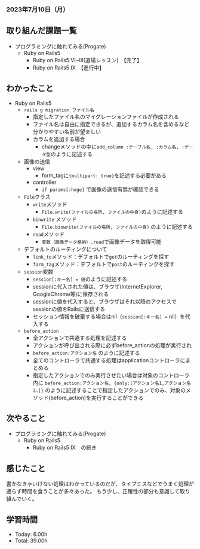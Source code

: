 ### 2023年7月10日（月）

## 取り組んだ課題一覧
- プログラミングに触れてみる(Progate)
  - Ruby on Rails5
    - Ruby on Rails5 VI~III(道場レッスン)　【完了】
    - Ruby on Rails5 IX　【進行中】
## わかったこと
- Ruby on Rails5
  - `rails g migration ファイル名`
      - 指定したファイル名のマイグレーションファイルが作成される
      - ファイル名は自由に指定できるが、追加するカラム名を含めるなど分かりやすい名前が望ましい
      - カラムを追加する場合
          - changeメソッドの中に`add_column :テーブル名, :カラム名, :データ型`のように記述する
  - 画像の送信
      - view
          - form_tagに`{multipart: true}`を記述する必要がある
      - controller
          - `if params[:hoge]` で画像の送信有無が確認できる
  - `File`クラス
      - `write`メソッド
          - `File.write(ファイルの場所, ファイルの中身)`のように記述する
      - `binwrite` メソッド
          - `File.binwrite(ファイルの場所, ファイルの中身)` のように記述する
      - `read`メソッド
          - `変数（画像データ格納）.read`で画像データを取得可能
  - デフォルトのルーティングについて
      - `link_to`メソッド：デフォルトで`get`のルーティングを探す
      - `form_tag`メソッド：デフォルトで`post`のルーティングを探す
  - `session`変数
      - `session[:キー名] = 値`のように記述する
      - sessionに代入された値は、ブラウザ(InternetExplorer, GoogleChrome等)に保存される
      - sessionに値を代入すると、ブラウザはそれ以降のアクセスでsessionの値をRailsに送信する
      - セッション情報を破棄する場合はnil（`session[:キー名] =` nil）を代入する
  - `before_action`
      - 全アクションで共通する処理を記述する
      - アクションが呼び出される際に必ずbefore_actionの処理が実行され
      - `before_action:アクション名` のように記述する
      - 全てのコントローラで共通する処理はapplicationコントローラにまとめる
      - 指定したアクションでのみ実行させたい場合は対象のコントローラ内に `before_action:アクション名, {only:[アクション名1,アクション名2…]}` のように記述することで指定したアクションでのみ、対象のメソッド(before_action)を実行することができる
## 次やること
- プログラミングに触れてみる(Progate)
  - Ruby on Rails5
    - Ruby on Rails5 IX　の続き
## 感じたこと
書かなきゃいけない処理はわかっているのだが、タイプミスなどでうまく処理が通らず時間を食うことが多々あった。
もう少し、正確性の部分も意識して取り組んでいく。
## 学習時間
- Today: 6.00h
- Total: 39.00h
